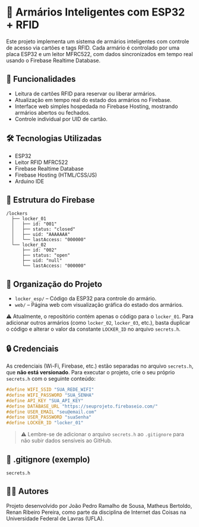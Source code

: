 # 🔐 Armários Inteligentes com ESP32 + RFID

Este projeto implementa um sistema de armários inteligentes com controle de acesso via cartões e tags RFID. Cada armário é controlado por uma placa ESP32 e um leitor MFRC522, com dados sincronizados em tempo real usando o Firebase Realtime Database.

## 🚀 Funcionalidades

- Leitura de cartões RFID para reservar ou liberar armários.
- Atualização em tempo real do estado dos armários no Firebase.
- Interface web simples hospedada no Firebase Hosting, mostrando armários abertos ou fechados.
- Controle individual por UID de cartão.

## 🛠 Tecnologias Utilizadas

- ESP32
- Leitor RFID MFRC522
- Firebase Realtime Database
- Firebase Hosting (HTML/CSS/JS)
- Arduino IDE

## 🧾 Estrutura do Firebase

```
/lockers
  ├── locker_01
  │   ├── id: "001"
  │   ├── status: "closed"
  │   ├── uid: "AAAAAAA"
  │   └── lastAccess: "000000"
  └── locker_02
      ├── id: "002"
      ├── status: "open"
      ├── uid: "null"
      └── lastAccess: "000000"
```

## 📁 Organização do Projeto

- `locker_esp/` – Código da ESP32 para controle do armário.
- `web/` – Página web com visualização gráfica do estado dos armários.

⚠️ Atualmente, o repositório contém apenas o código para o `locker_01`. Para adicionar outros armários (como `locker_02`, `locker_03`, etc.), basta duplicar o código e alterar o valor da constante `LOCKER_ID` no arquivo `secrets.h`.

## 🔒 Credenciais

As credenciais (Wi-Fi, Firebase, etc.) estão separadas no arquivo `secrets.h`, que **não está versionado**. Para executar o projeto, crie o seu próprio `secrets.h` com o seguinte conteúdo:

```cpp
#define WIFI_SSID "SUA_REDE_WIFI"
#define WIFI_PASSWORD "SUA_SENHA"
#define API_KEY "SUA_API_KEY"
#define DATABASE_URL "https://seuprojeto.firebaseio.com/"
#define USER_EMAIL "seu@email.com"
#define USER_PASSWORD "suaSenha"
#define LOCKER_ID "locker_01"
```

> ⚠️ Lembre-se de adicionar o arquivo `secrets.h` ao `.gitignore` para não subir dados sensíveis ao GitHub.

## 📄 .gitignore (exemplo)

```
secrets.h
```

## 👨‍💻 Autores

Projeto desenvolvido por João Pedro Ramalho de Sousa, Matheus Bertoldo, Renan Ribeiro Pereira, como parte da disciplina de Internet das Coisas na Universidade Federal de Lavras (UFLA).
